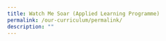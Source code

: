 ```yaml
---
title: Watch Me Soar (Applied Learning Programme)
permalink: /our-curriculum/permalink/
description: ""
---
```

